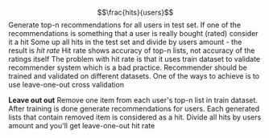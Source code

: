$$\frac{hits}{users}$$
Generate top-n recommendations for all users in test set. If one of the recommendations is something that a user is really bought (rated) consider it a hit
Some up all hits in the test set and divide by users amount - the result is _hit rate_
Hit rate shows accuracy of top-n lists, not accuracy of the ratings itself
The problem with hit rate is that it uses train dataset to validate recommender system which is a bad practice. Recommender should be trained and validated on different datasets. One of the ways to achieve is to use leave-one-out cross validation

**Leave out out**
Remove one item from each user's top-n list in train dataset. After training is done generate recommendations for users. Each generated lists that contain removed item is considered as a hit. Divide all hits by users amount and you'll get leave-one-out hit rate
